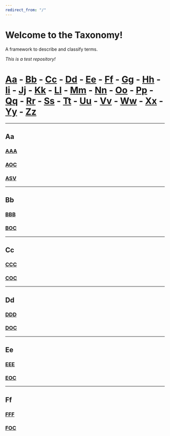 ```yaml
---
redirect_from: "/"
---
```


# Welcome to the Taxonomy! 

A framework to describe and classify terms.

*This is a test repository!*


# [Aa](#Aa) - [Bb](#Bb) - [Cc](#Cc) - [Dd](#Dd) - [Ee](#Ee) - [Ff](#Ff) - [Gg](#Gg) - [Hh](#Hh) - [Ii](#Ii) - [Jj](#Jj) - [Kk](#Kk) - [Ll](#Ll) - [Mm](#Mm) - [Nn](#Nn) - [Oo](#Oo) - [Pp](#Pp) - [Qq](#Qq) - [Rr](#Rr) - [Ss](#Ss) - [Tt](#Tt) - [Uu](#Uu) - [Vv](#Vv) - [Ww](#Ww) - [Xx](#Xx) - [Yy](#Yy) - [Zz](#Zz)

***
## Aa
### [AAA](AAA.md)
### [AOC](AOC.md)
### [ASV](ASV.md)

***
## Bb
### [BBB](BBB.md)
### [BOC](BOC.md)

***
## Cc
### [CCC](CCC.md)
### [COC](COC.md)

***
## Dd
### [DDD](DDD.md)
### [DOC](DOC.md)

***
## Ee
### [EEE](EEE.md)
### [EOC](EOC.md)

***
## Ff
### [FFF](FFF.md)
### [FOC](FOC.md)








